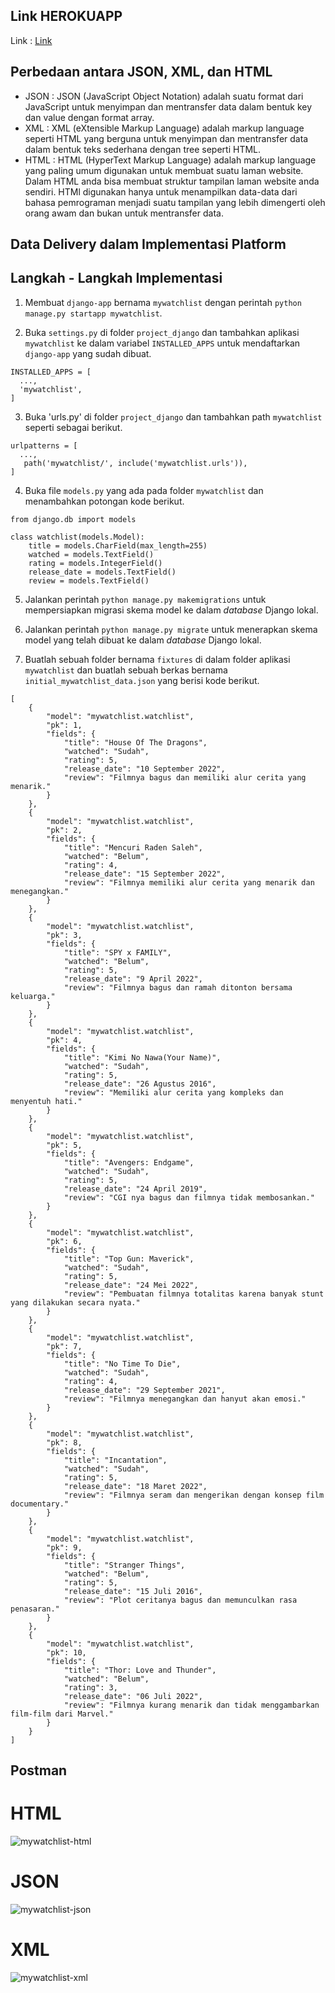 ## Link HEROKUAPP

Link : [Link](https://tugas3-django.herokuapp.com/mywatchlist/)

## Perbedaan antara JSON, XML, dan HTML
- JSON : JSON (JavaScript Object Notation) adalah suatu format dari JavaScript untuk menyimpan dan mentransfer data dalam bentuk key dan value dengan format array.
- XML  : XML (eXtensible Markup Language) adalah markup language seperti HTML yang berguna untuk menyimpan dan mentransfer data dalam bentuk teks sederhana dengan tree seperti HTML.
- HTML : HTML (HyperText Markup Language) adalah markup language yang paling umum digunakan untuk membuat suatu laman website. Dalam HTML anda bisa membuat struktur tampilan laman website anda sendiri. HTMl digunakan hanya untuk menampilkan data-data dari bahasa pemrograman menjadi suatu tampilan yang lebih dimengerti oleh orang awam dan bukan untuk mentransfer data.

## Data Delivery dalam Implementasi Platform

## Langkah - Langkah Implementasi
1. Membuat `django-app` bernama `mywatchlist` dengan perintah `python manage.py startapp mywatchlist`.

2. Buka `settings.py` di folder `project_django` dan tambahkan aplikasi `mywatchlist` ke dalam variabel `INSTALLED_APPS` untuk mendaftarkan `django-app` yang sudah dibuat.
```
INSTALLED_APPS = [
  ...,
  'mywatchlist',
]
```

3. Buka 'urls.py' di folder `project_django` dan tambahkan path `mywatchlist` seperti sebagai berikut.
```
urlpatterns = [
  ...,
   path('mywatchlist/', include('mywatchlist.urls')),
]
```

4. Buka file `models.py` yang ada pada folder `mywatchlist` dan menambahkan potongan kode berikut.
```
from django.db import models

class watchlist(models.Model):
    title = models.CharField(max_length=255)
    watched = models.TextField()
    rating = models.IntegerField()
    release_date = models.TextField()
    review = models.TextField()
```

5. Jalankan perintah `python manage.py makemigrations` untuk mempersiapkan migrasi skema model ke dalam _database_ Django lokal.

6. Jalankan perintah `python manage.py migrate` untuk menerapkan skema model yang telah dibuat ke dalam _database_ Django lokal.

7. Buatlah sebuah folder bernama `fixtures` di dalam folder aplikasi `mywatchlist` dan buatlah sebuah berkas bernama `initial_mywatchlist_data.json` yang berisi kode berikut.
```
[
    {
        "model": "mywatchlist.watchlist",
        "pk": 1,
        "fields": {
            "title": "House Of The Dragons",
            "watched": "Sudah",
            "rating": 5,
            "release_date": "10 September 2022",
            "review": "Filmnya bagus dan memiliki alur cerita yang menarik."
        }
    },
    {
        "model": "mywatchlist.watchlist",
        "pk": 2,
        "fields": {
            "title": "Mencuri Raden Saleh",
            "watched": "Belum",
            "rating": 4,
            "release_date": "15 September 2022",
            "review": "Filmnya memiliki alur cerita yang menarik dan menegangkan."
        }
    },
    {
        "model": "mywatchlist.watchlist",
        "pk": 3,
        "fields": {
            "title": "SPY x FAMILY",
            "watched": "Belum",
            "rating": 5,
            "release_date": "9 April 2022",
            "review": "Filmnya bagus dan ramah ditonton bersama keluarga."
        }
    },
    {
        "model": "mywatchlist.watchlist",
        "pk": 4,
        "fields": {
            "title": "Kimi No Nawa(Your Name)",
            "watched": "Sudah",
            "rating": 5,
            "release_date": "26 Agustus 2016",
            "review": "Memiliki alur cerita yang kompleks dan menyentuh hati."
        }
    },
    {
        "model": "mywatchlist.watchlist",
        "pk": 5,
        "fields": {
            "title": "Avengers: Endgame",
            "watched": "Sudah",
            "rating": 5,
            "release_date": "24 April 2019",
            "review": "CGI nya bagus dan filmnya tidak membosankan."
        }
    },
    {
        "model": "mywatchlist.watchlist",
        "pk": 6,
        "fields": {
            "title": "Top Gun: Maverick",
            "watched": "Sudah",
            "rating": 5,
            "release_date": "24 Mei 2022",
            "review": "Pembuatan filmnya totalitas karena banyak stunt yang dilakukan secara nyata."
        }
    },
    {
        "model": "mywatchlist.watchlist",
        "pk": 7,
        "fields": {
            "title": "No Time To Die",
            "watched": "Sudah",
            "rating": 4,
            "release_date": "29 September 2021",
            "review": "Filmnya menegangkan dan hanyut akan emosi."
        }
    },
    {
        "model": "mywatchlist.watchlist",
        "pk": 8,
        "fields": {
            "title": "Incantation",
            "watched": "Sudah",
            "rating": 5,
            "release_date": "18 Maret 2022",
            "review": "Filmnya seram dan mengerikan dengan konsep film documentary."
        }
    },
    {
        "model": "mywatchlist.watchlist",
        "pk": 9,
        "fields": {
            "title": "Stranger Things",
            "watched": "Belum",
            "rating": 5,
            "release_date": "15 Juli 2016",
            "review": "Plot ceritanya bagus dan memunculkan rasa penasaran."
        }
    },
    {
        "model": "mywatchlist.watchlist",
        "pk": 10,
        "fields": {
            "title": "Thor: Love and Thunder",
            "watched": "Belum",
            "rating": 3,
            "release_date": "06 Juli 2022",
            "review": "Filmnya kurang menarik dan tidak menggambarkan film-film dari Marvel."
        }
    }
]
```
## Postman
# HTML
![mywatchlist-html](https://user-images.githubusercontent.com/112569195/191591557-9c07f489-9013-4e14-9688-bc39b70b3a14.jpg)

# JSON
![mywatchlist-json](https://user-images.githubusercontent.com/112569195/191591672-e13a98c4-6f08-441c-8484-e33b0fa9179e.jpg)

# XML
![mywatchlist-xml](https://user-images.githubusercontent.com/112569195/191591702-574dee67-ef10-4e17-a5c9-928cff92a478.jpg)
